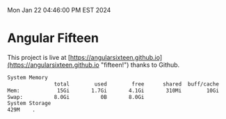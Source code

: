 Mon Jan 22 04:46:00 PM EST 2024

# Angular Fifteen


This project is live at [https://angularsixteen.github.io](https://angularsixteen.github.io "fifteen!") thanks to Github.

```bash
System Memory
               total        used        free      shared  buff/cache   available
Mem:            15Gi       1.7Gi       4.1Gi       310Mi        10Gi        13Gi
Swap:          8.0Gi          0B       8.0Gi
System Storage
429M	.
```
```bash
